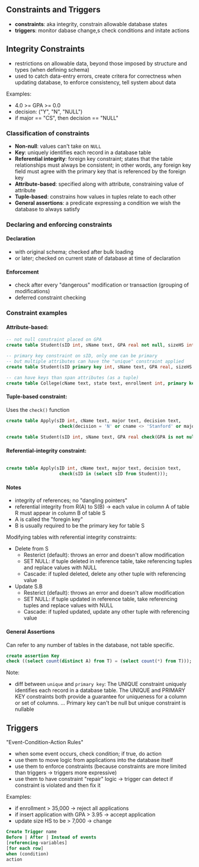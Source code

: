 ## Constraints and Triggers
- **constraints**: aka integrity, constrain allowable database states
- **triggers**: monitor dabase change,s check conditions and initate actions

## Integrity Constraints
- restrictions on allowable data, beyond those imposed by structure and types (when defining schema) 
- used to catch data-entry errors, create critera for correctness when updating database, to enforce consistency, tell system about data 

Examples:
- 4.0 >= GPA >= 0.0
- decision: ("Y", "N", "NULL")
- if major == "CS", then decision == "NULL"

### Classification of constraints
- **Non-null**: values can't take on ```NULL```
- **Key**: uniquely identifies each record in a database table
- **Referential integrity**: foreign key constraint; states that the table relationships must always be consistent; in other words, any foreign key field must agree with the primary key that is referenced by the foreign key
- **Attribute-based**: specified along with attribute, constraining value of attribute
- **Tuple-based**: constrains how values in tuples relate to each other
- **General assertions**: a predicate expressing a condition we wish the database to always satisfy 

### Declaring and enforcing constraints
#### Declaration
- with original schema; checked after bulk loading
- or later; checked on current state of database at time of declaration 
#### Enforcement
- check after every "dangerous" modification or transaction (grouping of modifications) 
- deferred constraint checking 

### Constraint examples
#### Attribute-based:
```sql
-- not null constraint placed on GPA
create table Student(sID int, sName text, GPA real not null, sizeHS int);

-- primary key constraint on sID, only one can be primary
-- but multiple attributes can have the "unique" constraint applied
create table Student(sID primary key int, sName text, GPA real, sizeHS int);

-- can have keys than span attributes (as a tuple) 
create table College(cName text, state text, enrollment int, primary key (cName, state));
```

#### Tuple-based constraint: 
Uses the `check()` function
```sql
create table Apply(sID int, cName text, major text, decision text,
                    check(decision = 'N' or cname <> 'Stanford' or major <> 'CS'));
                    
create table Student(sID int, sName text, GPA real check(GPA is not null), sizeHS int);
```

#### Referential-integrity constraint:
```sql

create table Apply(sID int, cName text, major text, decision text, 
                    check(sID in (select sID from Student)));
```
#### Notes
- integrity of references; no "dangling pointers" 
- referential integrity from R(A) to S(B) -> each value in column A of table R must appear in column B of table S
- A is called the "foregin key" 
- B is usually required to be the primary key for table S

Modifying tables with referential integrity constraints:
- Delete from S
  - Resterict (default): throws an error and doesn't allow modification
  - SET NULL: if tuple deleted in reference table, take referencing tuples and replace values with NULL
  - Cascade: if tupled deleted, delete any other tuple with referencing value
- Update S.B
  - Resterict (default): throws an error and doesn't allow modification
  - SET NULL: if tuple updated in reference table, take referencing tuples and replace values with NULL
  - Cascade: if tupled updated, update any other tuple with referencing value
  
#### General Assertions
Can refer to any number of tables in the database, not table specific. 
```sql
create assertion Key
check ((select count(distinct A) from T) = (select count(*) from T)));
```

Note:
- diff between `unique` and `primary key`: The UNIQUE constraint uniquely identifies each record in a database table. The UNIQUE and PRIMARY KEY constraints both provide a guarantee for uniqueness for a column or set of columns. ... Primary key can't be null but unique constraint is nullable

## Triggers
"Event-Condition-Action Rules"
- when some event occurs, check condition; if true, do action 
- use them to move logic from applications into the database itself
- use them to enforce constraints (because constraints are more limited than triggers -> triggers more expressive)
- use them to have constraint "repair" logic -> trigger can detect if constraint is violated and then fix it

Examples: 
- if enrollment > 35,000 -> reject all applications 
- if insert application with GPA > 3.95 -> accept application 
- update size HS to be > 7,000 -> change

```sql
Create Trigger name
Before | After | Instead of events
[referencing-variables]
[for each row]
when (condition)
action
```

